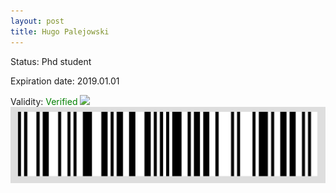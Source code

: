 ```yaml
---
layout: post
title: Hugo Palejowski
---
```


Status: Phd student

Expiration date: 2019.01.01

Validity: <font color="green"> Verified</font> 
![](/members/img/Hugo_Palejowski.png)
![](/members/img/bar.png)
